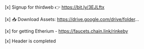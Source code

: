 [x] Signup for thirdweb 👉  https://bit.ly/3EJLftx

[x] 📥 Download Assets: https://drive.google.com/drive/folder...

[x] for getting Etherium - https://faucets.chain.link/rinkeby

[x] Header is completed